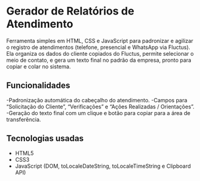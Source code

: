 # Gerador de Relatórios de Atendimento
Ferramenta simples em HTML, CSS e JavaScript para padronizar e agilizar o registro de atendimentos (telefone, presencial e WhatsApp via Fluctus). Ela organiza os dados do cliente copiados do Fluctus, permite selecionar o meio de contato, e gera um texto final no padrão da empresa, pronto para copiar e colar no sistema.

## Funcionalidades 
-Padronização automática do cabeçalho do atendimento.
-Campos para “Solicitação do Cliente”, “Verificações” e “Ações Realizadas / Orientações”.
-Geração do texto final com um clique e botão para copiar para a área de transferência.

## Tecnologias usadas
- HTML5
- CSS3
- JavaScript (DOM, toLocaleDateString, toLocaleTimeString e Clipboard API)
